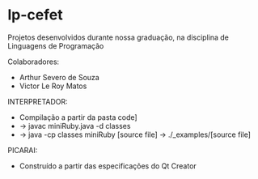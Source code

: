 # lp-cefet
 Projetos desenvolvidos durante nossa graduação, na disciplina de Linguagens de Programação

 Colaboradores:
 * Arthur Severo de Souza
 * Victor Le Roy Matos


INTERPRETADOR:
* Compilação a partir da pasta code]
* ->  javac miniRuby.java -d classes
* ->  java -cp classes miniRuby [source file] -> ./_examples/[source file]

PICARAI:
* Construído a partir das especificações do Qt Creator
